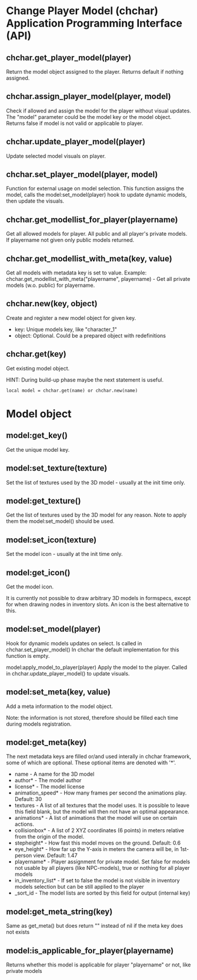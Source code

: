 # Change Player Model (chchar) Application Programming Interface (API)

## chchar.get_player_model(player)
Return the model object assigned to the player. Returns default if nothing assigned.

## chchar.assign_player_model(player, model)
Check if allowed and assign the model for the player without visual updates. The "model" parameter could be the model key or the model object.
Returns false if model is not valid or applicable to player.

## chchar.update_player_model(player)
Update selected model visuals on player.

## chchar.set_player_model(player, model)
Function for external usage on model selection. This function assigns the model, calls the model:set_model(player) hook to update dynamic models, then update the visuals.

## chchar.get_modellist_for_player(playername)
Get all allowed models for player. All public and all player's private models. If playername not given only public models returned.

## chchar.get_modellist_with_meta(key, value)
Get all models with metadata key is set to value. Example:
chchar.get_modellist_with_meta("playername", playername) - Get all private models (w.o. public) for playername.


## chchar.new(key, object)
Create and register a new model object for given key.
  - key: Unique models key, like "character_1"
  - object: Optional. Could be a prepared object with redefinitions

## chchar.get(key)
Get existing model object.

HINT: During build-up phase maybe the next statement is useful.
```
local model = chchar.get(name) or chchar.new(name)
```


# Model object

## model:get_key()
Get the unique model key.

## model:set_texture(texture)
Set the list of textures used by the 3D model - usually at the init time only.

## model:get_texture()
Get the list of textures used by the 3D model for any reason. Note to apply them the model:set_model() should be used.

## model:set_icon(texture)
Set the model icon - usually at the init time only.

## model:get_icon()
Get the model icon.

It is currently not possible to draw arbitrary 3D models in formspecs, except for when drawing nodes in inventory slots. An icon is the best alternative to this.

## model:set_model(player)
Hook for dynamic models updates on select. Is called in chchar.set_player_model()
In chchar the default implementation for this function is empty.

model:apply_model_to_player(player)
Apply the model to the player. Called in chchar.update_player_model() to update visuals.

## model:set_meta(key, value)
Add a meta information to the model object.

Note: the information is not stored, therefore should be filled each time during models registration.

## model:get_meta(key)
The next metadata keys are filled or/and used interally in chchar framework, some of which are optional. These optional items are denoted with '*'.
  - name - A name for the 3D model
  - author* - The model author
  - license* - The model license
  - animation_speed* - How many frames per second the animations play. Default: 30
  - textures - A list of all textures that the model uses. It is possible to leave this field blank, but the model will then not have an optimal appearance.
  - animations* - A list of animations that the model will use on certain actions.
  - collisionbox* - A list of 2 XYZ coordinates (6 points) in meters relative from the origin of the model.
  - stepheight* - How fast this model moves on the ground. Default: 0.6
  - eye_height* - How far up the Y-axis in meters the camera will be, in 1st-person view. Default: 1.47
  - playername* - Player assignment for private model. Set false for models not usable by all players (like NPC-models), true or nothing for all player models
  - in_inventory_list* - If set to false the model is not visible in inventory models selection but can be still applied to the player
  - _sort_id - The model lists are sorted by this field for output (internal key)

## model:get_meta_string(key)
Same as get_meta() but does return "" instead of nil if the meta key does not exists

## model:is_applicable_for_player(playername)
Returns whether this model is applicable for player "playername" or not, like private models
